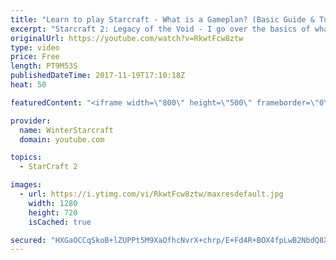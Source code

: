 ```yaml
---
title: "Learn to play Starcraft - What is a Gameplan? (Basic Guide & Tutorial)"
excerpt: "Starcraft 2: Legacy of the Void - I go over the basics of what a gameplan in starcraft 2 is and how to put one together.  Note this is not a guide on WHAT gameplan you should be using as each race!"
originalUrl: https://youtube.com/watch?v=RkwtFcw8ztw
type: video
price: Free
length: PT9M53S
publishedDateTime: 2017-11-19T17:10:18Z
heat: 50

featuredContent: "<iframe width=\"800\" height=\"500\" frameborder=\"0\" src=\"https://www.youtube.com/embed/RkwtFcw8ztw\" allow=\"accelerometer; autoplay; encrypted-media; gyroscope; picture-in-picture\" allowfullscreen></iframe>"

provider:
  name: WinterStarcraft
  domain: youtube.com

topics:
  - StarCraft 2

images:
  - url: https://i.ytimg.com/vi/RkwtFcw8ztw/maxresdefault.jpg
    width: 1280
    height: 720
    isCached: true

secured: "HXGaOCCqSkoB+lZUPPt5M9XaOfhcNvrX+chrp/E+Fd4R+BOX4fpLwB2NbdQ8X981/marTe9zpO1PJF1GeXh/OIHVEeqzKxd9pXzWCCTexqCfb0Zpylu01OZ2/kNruS7hUbACGA3RYjFZQVYP+2rmU92iof7OFq2rN4W/Cbs/R70qk7PZG7P11Cwvz9H2grt5ii5eNw2JyQdqaPmqwEXJ6njbxYswmd2gFc/j9xSoWq0g1e49hzDX2eRQHJZt19liP/ybOmh1/i1ejsBz/B11ZUvIfVoqWRwoWccx1xhsaGGLbn0penPPbT8UIScotwOI+ypphnXbASB4fugGDHqh2391b5l+/qIUQxuCOjSqzajNmrIVZhagTf2V3rSkt/r7ERuO66mfbTStxMq0nTRNRTP3Ux06mmq4kSB1ZvmidpQ=;H52Z4bTWgqDTSOesiiKwQg=="
---
```


